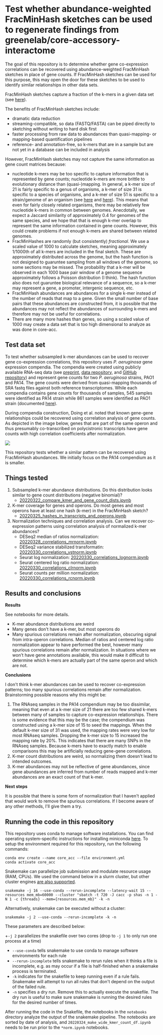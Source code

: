 # Test whether abundance-weighted FracMinHash sketches can be used to regenerate findings from greenelab/core-accessory-interactome

The goal of this repository is to determine whether gene co-expression correlations can be recovered using abundance-weighted FracMinHash sketches in place of gene counts.
If FracMinHash sketches can be used for this purpose, this may open the door for these sketches to be used to identify similar relationships in other data sets.

FracMinHash sketches capture a fraction of the k-mers in a given data set (see [here](https://www.biorxiv.org/content/10.1101/2022.01.11.475838v2.abstract)). 

The benefits of FracMinHash sketches include:
+ dramatic data reduction 
+ streaming-compatible, so data (FASTQ/FASTA) can be piped directly to sketching without writing to hard disk first
+ faster processing from raw data to abundances than quasi-mapping- or mapping-based quantification pipelines
+ reference- and annotation-free, so k-mers that are in a sample but are not yet in a database can be included in analysis

However, FracMinHash sketches may not capture the same information as gene count matrices because:
+ nucleotide k-mers may be too specific to capture information that is represented by gene counts; nucleotide k-mers are more brittle to evolutionary distance than (quasi-)mapping.
In general, a k-mer size of 21 is fairly specific to a genus of organisms, a k-mer of size 31 is specific to a species of organisms, and a k-mer of size 51 is specific to a strain/genome of an organism (see [here](https://bluegenes.github.io/2022-paper-protein-kmers/#amino-acid-k-mer-length-selection) and [here](https://journals.asm.org/doi/full/10.1128/mSystems.00020-16)).
This means that even for fairly closely related organisms, there may be relatively few nucleotide k-mers in common between genomes.
Anecdotally, we expect a Jaccard similarity of approximately 0.4 for genomes of the same species, and we hope that that is enough k-mer overlap to represent the same information contained in gene counts.
However, this could create problems if not enough k-mers are shared between related genomes.
+ FracMinHashes are randomly (but consistently) *fractional*. 
We use a scaled value of 1000 to calculate sketches, meaning approximately 1/1000th of all k-mers are included in the final sketch. 
These are approximately distributed across the genome, but the hash function is not designed to guaruntee sampling from all windows of the genome, so some sections may be missed.
The probability that a k-mer will be observed in each 1000 base pair window of a genome sequence approximately follows a Poisson distribution (I think).
The hash function also does not guaruntee biological relevance of a sequence, so a k-mer may represent a gene, a promoter, intergenic sequence, etc.
+ FracMinHash abundances are abundances for a single k-mer instead of the number of reads that map to a gene. 
Given the small number of base pairs that these abundances are constructed from, it is possible that the abundances may not reflect the abundances of surrounding k-mers and therefore may not be useful for correlations.
+ There are many more hashes than genes, so using a scaled value of 1000 may create a data set that is too high dimensional to analyze as was done in core-acc.

## Test data set

To test whether subsampled k-mer abundances can be used to recover gene co-expression correlations, this repository uses *P. aeruginosa* gene expression compendia.
The compendia were created using publicly available RNA-seq data (see [preprint](https://doi.org/10.1101/2022.01.24.477642), [data repository](https://osf.io/s9gyu/), and [GitHub repository](https://github.com/hoganlab-dartmouth/pa-seq-compendia)) and represent gene counts for two *P. aeruginosa* strains, PAO1 and PA14.
The gene counts were derived from quasi-mapping thousands of SRA fastq files against both reference transcriptomes.
While each compendia contains gene counts for thousands of samples, 545 samples were identified as PA14 strain while 861 samples were identified as PAO1 strain (documented [here](https://github.com/greenelab/core-accessory-interactome/blob/master/data/metadata/SRA_annotations.tsv)). 

During compendia construction, Doing et al. noted that known gene-gene relationships could be recovered using correlation analysis of gene counts.
As depicted in the image below, genes that are part of the same operon and thus presumably co-transcribed on polycistronic transcripts have gene counts with high correlation coefficients after normalization.

![](https://i.imgur.com/jHkwLn6.png)

This repository tests whether a similar pattern can be recovered using FracMinHash abundances.
We initially focus on the PA14 compendium as it is smaller. 

## Things tested

1. Subsampled k-mer abundance distributions. Do this distribution looks similar to gene count distributions (negative binomial)? 
    + [20220322_compare_kmer_and_gene_count_dists.ipynb](notebooks/20220322_compare_kmer_and_gene_count_dists.ipynb)
2. K-mer coverage for genes and operons. Do most genes and most operons have at least one hash (k-mer) in the FracMinHash sketch?
    + [20220325_hashes_in_transcripts_and_operons.ipynb](notebooks/20220325_hashes_in_transcripts_and_operons.ipynb)
3. Normalization techniques and correlation analysis. Can we recover co-expression patterns using correlation analysis of normalized k-mer abundances?
    + DESeq2 median of ratios normalization: [20220328_correlations_mrnorm.ipynb](notebooks/20220328_correlations_mrnorm.ipynb)
    + DESeq2 variance stabilized transformatin: [20220330_correlations_vstnorm.ipynb](notebooks/20220330_correlations_vstnorm.ipynb)
    + Seurat log normalization: [20220330_correlations_lognorm.ipynb](notebooks/20220330_correlations_lognorm.ipynb)
    + Seurat centered log ratio normalization: [20220330_correlations_clrnorm.ipynb](notebooks/20220330_correlations_clrnorm.ipynb)
    + Seurat counts per million normalization: [20220330_correlations_rcnorm.ipynb](notebooks/20220330_correlations_rcnorm.ipynb) 

## Results and conclusions

**Results**

See notebooks for more details.

+ K-mer abundance distributions are weird
+ Many genes don't have a k-mer, but most operons do
+ Many spurious correlations remain after normalization, obscuring signal from intra-operon correlations. Median of ratios and centered log ratio normalization appear to have performed the best, however many spurious correlations remain after normalization. In situations where we won't have gene annotations available, this would make it difficult to determine which k-mers are actually part of the same operon and which are not. 

**Conclusions**

I don't think k-mer abundances can be used to recover co-expression patterns; too many spurious correlations remain after normalization.
Brainstorming possible reasons why this might be:
1. The RNAseq samples in the PA14 compendium may be too dissimilar, meaning that even at a k-mer size of 21 there are too few shared k-mers between many of samples to capture co-expression relationships. There is some evidence that this may be the case; the compendium was constructed using a k-mer size of 15 to seed the mappings. When the default k-mer size of 31 was used, the mapping rates were very low for most RNAseq samples. Dropping the k-mer size to 15 increased the mapping rate by 20%. This indicates that there are many SNPs in the RNAseq samples. Because k-mers have to exactly match to enable comparisons this may be artificially reducing gene-gene correlations.
2. K-mer count distributions are weird, so normalizing them doesn't lead to intended outcomes. 
3. K-mer abundances may not be reflective of gene abundances, since gene abundances are inferred from number of reads mapped and k-mer abundances are an exact count of that k-mer. 

**Next steps**

It is possible that there is some form of normalization that I haven't applied that would work to remove the spurious correlations.
If I become aware of any other methods, I'll give them a try.

## Running the code in this repository

This repository uses conda to manage software installations. 
You can find operating system-specific instructions for installing miniconda [here](https://docs.conda.io/en/latest/miniconda.html).
To setup the environment required for this repository, run the following commands:
```
conda env create --name core_acc --file environment.yml
conda activate core_acc
```


Snakemake can parallelize job submission and modulate resource usage (RAM, CPUs). 
We used the command below in a slurm cluster, but other cluster engines [are also supported](https://snakemake.readthedocs.io/en/stable/executing/cluster.html).

```
snakemake -j 16 --use-conda --rerun-incomplete --latency-wait 15 --resources mem_mb=60000 --cluster "sbatch -t 720 -J cacc -p shas -n 1 -N 1 -c {threads} --mem={resources.mem_mb}" -k -n
```

Alternatively, snakemake can be executed without a cluster:
```
snakemake -j 2 --use-conda --rerun-incomplete -k -n
```
These parameters are described below:

+`-j 2` parallelizes the snakefile over two cores (drop to `-j 1` to only run one process at a time)
+ `--use-conda` tells snakemake to use conda to manage software environments for each rule
+ `--rerun-incomplete` tells snakemake to rerun rules when it thinks a file is incomplete, e.g. as may occur if a file is half-finished when a snakemake process is terminated.
+ `-k` indicates for the snakefile to keep running even if a rule fails. Snakemake will attempt to run all rules that don't depend on the output of the failed rule.
+ `-n` specifies a dry run. Remove this to actually execute the snakefile. The dry run is useful to make sure snakemake is running the desired rules for the desired number of times.

After running the code in the Snakefile, the notebooks in the `notebooks` directory analyze the output of the snakemake pipeline. 
The notebooks are sorted by date of analysis, and `20220324_make_wide_kmer_count_df.ipynb` needs to be run prior to the `*norm.ipynb` notebooks.  
